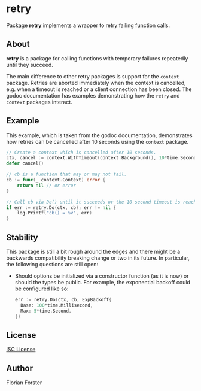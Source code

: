 # retry

Package **retry** implements a wrapper to retry failing function calls.

## About

**retry** is a package for calling functions with temporary failures repeatedly
until they succeed.

The main difference to other retry packages is support for the `context`
package. Retries are aborted immediately when the context is cancelled, e.g.
when a timeout is reached or a client connection has been closed. The godoc
documentation has examples demonstrating how the `retry` and `context` packages
interact.

## Example

This example, which is taken from the godoc documentation, demonstrates how
retries can be cancelled after 10 seconds using the `context` package.

```go
// Create a context which is cancelled after 10 seconds.
ctx, cancel := context.WithTimeout(context.Background(), 10*time.Second)
defer cancel()

// cb is a function that may or may not fail.
cb := func(_ context.Context) error {
	return nil // or error
}

// Call cb via Do() until it succeeds or the 10 second timeout is reached.
if err := retry.Do(ctx, cb); err != nil {
	log.Printf("cb() = %v", err)
}
```

## Stability

This package is still a bit rough around the edges and there might be a
backwards compatibility breaking change or two in its future. In particular, the
following questions are still open:

  * Should options be initialized via a constructor function (as it is now) or
    should the types be public. For example, the exponential backoff could be
    configured like so:

    ```go
    err := retry.Do(ctx, cb, ExpBackoff{
      Base: 100*time.Millisecond,
      Max: 5*time.Second,
    })
    ```

## License

[ISC License](https://opensource.org/licenses/ISC)

## Author

Florian Forster
